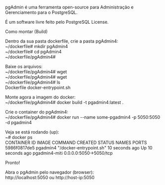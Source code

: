 pgAdmin é uma ferramenta open-source para Administração e Gerenciamento para o PostgreSQL.  

É um software livre feito pelo PostgreSQL License.  

Como montar (Build)  

Dentro da sua pasta dockerfile, crie a pasta pgAdmin4:  
~/dockerfile# mkdir pgAdmin4  
~/dockerfile# cd pgAdmin4  
~/dockerfile/pgAdmin4#  

Baixe os arquivos:  
~/dockerfile/pgAdmin4# wget  
~/dockerfile/pgAdmin4# wget  
~/dockerfile/pgAdmin4# ls  
Dockerfile  docker-entrypoint.sh  

Monte agora a imagem do docker:  
~/dockerfile/pgAdmin4# docker build -t pgadmin4:latest .  

Crie o container do pgAdmin4:  
~/dockerfile/pgAdmin4# docker run --name some-pgadmin4 -p 5050:5050 -d pgadmin4  

Veja se está rodando (up):  
~# docker ps  
CONTAINER ID   IMAGE            COMMAND              CREATED           STATUS           NAMES              PORTS  
5986f0817de5  pgadmin4  "/docker-entrypoint.sh"   10 seconds ago   Up 10 seconds ago pgadmin4-miti 0.0.0.0:5050->5050/tcp  

Pronto!  

Abra o pgAdmin pelo navegador (browser):  
http://localhost:5050 ou http://host-ip:5050
